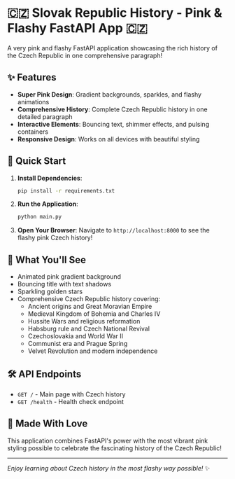 # 🇨🇿 Slovak Republic History - Pink & Flashy FastAPI App 🇨🇿

A very pink and flashy FastAPI application showcasing the rich history of the Czech Republic in one comprehensive paragraph!

## ✨ Features

- **Super Pink Design**: Gradient backgrounds, sparkles, and flashy animations
- **Comprehensive History**: Complete Czech Republic history in one detailed paragraph
- **Interactive Elements**: Bouncing text, shimmer effects, and pulsing containers
- **Responsive Design**: Works on all devices with beautiful styling

## 🚀 Quick Start

1. **Install Dependencies**:
   ```bash
   pip install -r requirements.txt
   ```

2. **Run the Application**:
   ```bash
   python main.py
   ```

3. **Open Your Browser**:
   Navigate to `http://localhost:8000` to see the flashy pink Czech history!

## 🎨 What You'll See

- Animated pink gradient background
- Bouncing title with text shadows
- Sparkling golden stars
- Comprehensive Czech Republic history covering:
  - Ancient origins and Great Moravian Empire
  - Medieval Kingdom of Bohemia and Charles IV
  - Hussite Wars and religious reformation
  - Habsburg rule and Czech National Revival
  - Czechoslovakia and World War II
  - Communist era and Prague Spring
  - Velvet Revolution and modern independence

## 🛠️ API Endpoints

- `GET /` - Main page with Czech history
- `GET /health` - Health check endpoint

## 💖 Made With Love

This application combines FastAPI's power with the most vibrant pink styling possible to celebrate the fascinating history of the Czech Republic!

---

*Enjoy learning about Czech history in the most flashy way possible!* ✨
